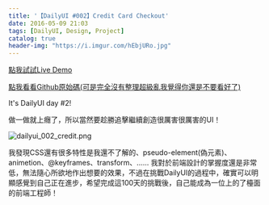 ```yaml
---
title: '【DailyUI #002】Credit Card Checkout'
date: 2016-05-09 21:03
tags: [DailyUI, Design, Project]
catalog: true
header-img: "https://i.imgur.com/hEbjURo.jpg"
---
```


[點我試試Live Demo](http://kamigami55.github.io/DailyUI/002_creditCardCheckout/)

[點我看看Github原始碼(可是完全沒有整理超級亂我覺得你還是不要看好了)](https://github.com/Kamigami55/DailyUI/tree/master/002_creditCardCheckout)

It's DailyUI day #2!

做一做就上癮了，所以當然要趁勝追擊繼續創造很厲害很厲害的UI！

<!-- more -->

![dailyui_002_credit.png](https://i.imgur.com/hEbjURo.jpg)

我發現CSS還有很多特性是我還不了解的、pseudo-element(偽元素)、animetion、@keyframes、transform、......
我對於前端設計的掌握度還是非常低，無法隨心所欲地作出想要的效果，不過在挑戰DailyUI的過程中，確實可以明顯感覺到自己正在進步，希望完成這100天的挑戰後，自己能成為一位上的了檯面的前端工程師！